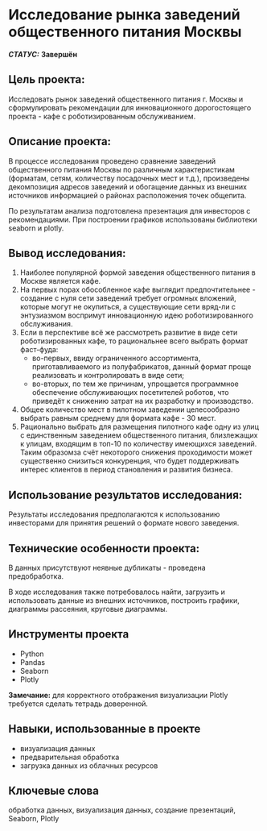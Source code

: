 # Исследование рынка заведений общественного питания Москвы


***СТАТУС:*** **Завершён**


## Цель проекта:

Исследовать рынок заведений общественного питания г. Москвы и сформулировать рекомендации для инновационного дорогостоящего проекта - кафе с роботизированным обслуживанием.


## Описание проекта:

В процессе исследования проведено сравнение заведений общественного питания Москвы по различным характеристикам (форматам, сетям, количеству посадочных мест и т.д.), произведены декомпозиция адресов заведений и обогащение данных из внешних источников информацией о районах расположения точек общепита.

По результатам анализа подготовлена презентация для инвесторов с рекомендациями. При построении графиков использованы библиотеки seaborn и plotly. 


## Вывод исследования:

1. Наиболее популярной формой заведения общественного питания в Москве является кафе.
2. На первых порах обособленное кафе выглядит предпочтительнее - создание с нуля сети заведений требует огромных вложений, которые могут не окупиться, а существующие сети вряд-ли с энтузиазмом воспримут инновационную идею роботизированного обслуживания.
3. Если в перспективе всё же рассмотреть развитие в виде сети роботизированных кафе, то рациональнее всего выбрать формат фаст-фуда:
    - во-первых, ввиду ограниченного ассортимента, приготавливаемого из полуфабрикатов, данный формат проще реализовать и контролировать в виде сети;
    - во-вторых, по тем же причинам, упрощается программное обеспечение обслуживающих посетителей роботов, что приведёт к снижению затрат на их разработку и производство.
4. Общее количество мест в пилотном заведении целесообразно выбрать равным среднему для формата кафе - 30 мест.
5. Рационально выбрать для размещения пилотного кафе одну из улиц с единственным заведением общественного питания, близлежащих к улицам, входящим в топ-10 по количеству имеющихся заведений. Таким образомза счёт некоторого снижения проходимости может существенно снизиться конкуренция, что будет поддерживать интерес клиентов в период становления и развития бизнеса.


## Использование результатов исследования:

Результаты исследования предполагаются к использованию инвесторами для принятия решений о формате нового заведения.


## Технические особенности проекта:

В данных присутствуют неявные дубликаты - проведена предобработка.

В ходе исследования также потребовалось найти, загрузить и использовать данные из внешних источников, построить графики, диаграммы рассеяния, круговые диаграммы.


## Инструменты проекта

- Python
- Pandas
- Seaborn
- Plotly 

**Замечание:** для корректного отображения визуализации Plotly требуется сделать тетрадь доверенной.


## Навыки, использованные в проекте

- визуализация данных
- предварительная обработка
- загрузка данных из облачных ресурсов


## Ключевые слова

обработка данных, визуализация данных, создание презентаций, Seaborn, Plotly
